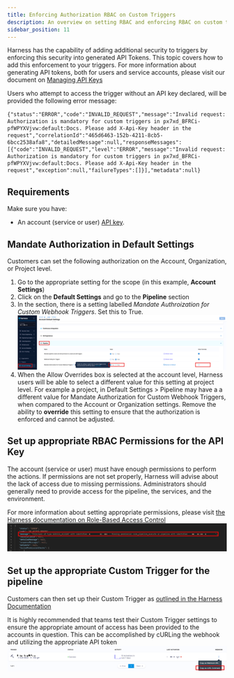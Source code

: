 ```yaml
---
title: Enforcing Authorization RBAC on Custom Triggers
description: An overview on setting RBAC and enforcing RBAC on custom triggers
sidebar_position: 11
---
```


Harness has the capability of adding additional security to triggers by enforcing this security into generated API Tokens.  This topic covers how to add this enforcement to your triggers.  For more information about generating API tokens, both for users and service accounts, please visit our document on [Managing API Keys](https://developer.harness.io/docs/platform/automation/api/add-and-manage-api-keys/)

Users who attempt to access the trigger without an API key declared, will be provided the following error message:
```
{"status":"ERROR","code":"INVALID_REQUEST","message":"Invalid request: Authorization is mandatory for custom triggers in px7xd_BFRCi-pfWPYXVjvw:default:Docs. Please add X-Api-Key header in the request","correlationId":"465d6463-152b-4211-8cb5-6bcc2538afa8","detailedMessage":null,"responseMessages":[{"code":"INVALID_REQUEST","level":"ERROR","message":"Invalid request: Authorization is mandatory for custom triggers in px7xd_BFRCi-pfWPYXVjvw:default:Docs. Please add X-Api-Key header in the request","exception":null,"failureTypes":[]}],"metadata":null}
```

## Requirements

Make sure you have:
* An account (service or user) [API key](https://developer.harness.io/docs/platform/automation/api/add-and-manage-api-keys/).

## Mandate Authorization in Default Settings
Customers can set the following authorization on the Account, Organization, or Project level. 

1. Go to the appropriate setting for the scope (in this example, **Account Settings**)
2. Click on the **Default Settings** and go to the **Pipeline** section
3. In the section, there is a setting labelled *Mandate Authroization for Custom Webhook Triggers*.  Set this to True.
   ![](./static/mandateauthorization.png)
4. When the Allow Overrides box is selected at the account level, Harness users will be able to select a different value for this setting at project level.  For example a project, in Default Settings > Pipeline may have a a different value for Mandate Authorization for Custom Webhook Triggers, when compared to the Account or Organization settings.
Remove the ability to **override** this setting to ensure that the authorization is enforced and cannot be adjusted.


## Set up appropriate RBAC Permissions for the API Key
The account (service or user) must have enough permissions to perform the actions.  If permissions are not set properly, Harness will advise about the lack of access due to missing permissions.  Administrators should generally need to provide  access for the pipeline, the services, and the environment.

For more information about setting appropriate permissions, please visit [the Harness documentation on Role-Based Access Control](https://developer.harness.io/docs/internal-developer-portal/rbac/resources-roles/)
   ![](./static/trigger-accessdenied.png)

## Set up the appropriate Custom Trigger for the pipeline
Customers can then set up their Custom Trigger as [outlined in the Harness Documentation](https://developer.harness.io/docs/platform/triggers/trigger-deployments-using-custom-triggers/)

It is highly recommended that teams test their Custom Trigger settings to ensure the appropriate amount of access has been provided to the accounts in question.  This can be accomplished by cURLing the webhook and utilizing the appropriate API token
   ![](./static/trigger-curl.png)